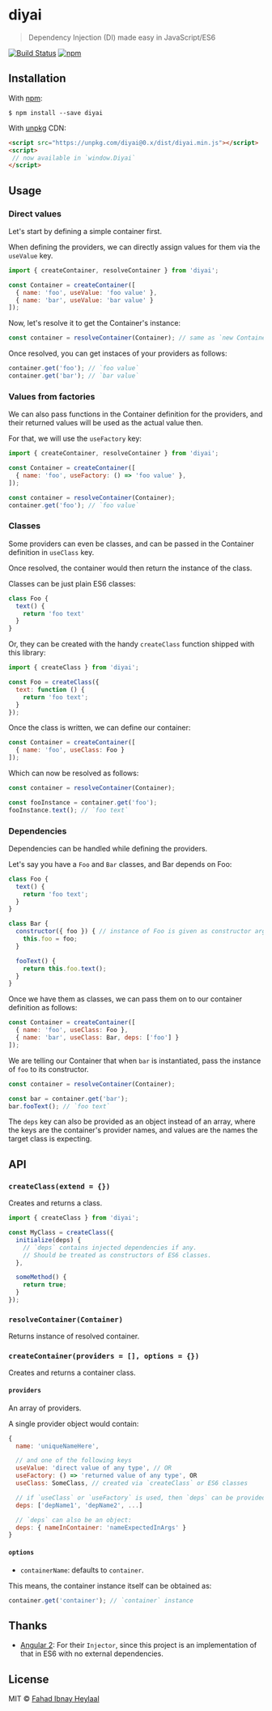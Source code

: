 # diyai

> Dependency Injection (DI) made easy in JavaScript/ES6

[![Build Status](https://img.shields.io/travis/fahad19/diyai/master.svg)](http://travis-ci.org/fahad19/diyai) [![npm](https://img.shields.io/npm/v/diyai.svg)](https://www.npmjs.com/package/diyai)

## Installation

With [npm](https://www.npmjs.com/):

```
$ npm install --save diyai
```

With [unpkg](https://unpkg.com) CDN:

```html
<script src="https://unpkg.com/diyai@0.x/dist/diyai.min.js"></script>
<script>
 // now available in `window.Diyai`
</script>
```

## Usage

### Direct values

Let's start by defining a simple container first.

When defining the providers, we can directly assign values for them via the `useValue` key.

```js
import { createContainer, resolveContainer } from 'diyai';

const Container = createContainer([
  { name: 'foo', useValue: 'foo value' },
  { name: 'bar', useValue: 'bar value' }
]);
```

Now, let's resolve it to get the Container's instance:

```js
const container = resolveContainer(Container); // same as `new Container()`
```

Once resolved, you can get instaces of your providers as follows:

```js
container.get('foo'); // `foo value`
container.get('bar'); // `bar value`
```

### Values from factories

We can also pass functions in the Container definition for the providers, and their returned values will be used as the actual value then.

For that, we will use the `useFactory` key:

```js
import { createContainer, resolveContainer } from 'diyai';

const Container = createContainer([
  { name: 'foo', useFactory: () => 'foo value' },
]);

const container = resolveContainer(Container);
container.get('foo'); // `foo value`
```

### Classes

Some providers can even be classes, and can be passed in the Container definition in `useClass` key.

Once resolved, the container would then return the instance of the class.

Classes can be just plain ES6 classes:

```js
class Foo {
  text() {
    return 'foo text'
  }
}
```

Or, they can be created with the handy `createClass` function shipped with this library:

```js
import { createClass } from 'diyai';

const Foo = createClass({
  text: function () {
    return 'foo text';
  }
});
```

Once the class is written, we can define our container:

```js
const Container = createContainer([
  { name: 'foo', useClass: Foo }
]);
```

Which can now be resolved as follows:

```js
const container = resolveContainer(Container);

const fooInstance = container.get('foo');
fooInstance.text(); // `foo text`
```

### Dependencies

Dependencies can be handled while defining the providers.

Let's say you have a `Foo` and `Bar` classes, and Bar depends on Foo:

```js
class Foo {
  text() {
    return 'foo text';
  }
}

class Bar {
  constructor({ foo }) { // instance of Foo is given as constructor argument
    this.foo = foo;
  }

  fooText() {
    return this.foo.text();
  }
}
```

Once we have them as classes, we can pass them on to our container definition as follows:

```js
const Container = createContainer([
  { name: 'foo', useClass: Foo },
  { name: 'bar', useClass: Bar, deps: ['foo'] }
]);
```

We are telling our Container that when `bar` is instantiated, pass the instance of `foo` to its constructor.

```js
const container = resolveContainer(Container);

const bar = container.get('bar');
bar.fooText(); // `foo text`
```

The `deps` key can also be provided as an object instead of an array, where the keys are the container's provider names, and values are the names the target class is expecting.

## API

### `createClass(extend = {})`

Creates and returns a class.

```js
import { createClass } from 'diyai';

const MyClass = createClass({
  initialize(deps) {
    // `deps` contains injected dependencies if any.
    // Should be treated as constructors of ES6 classes.
  },

  someMethod() {
    return true;
  }
});
```

### `resolveContainer(Container)`

Returns instance of resolved container.

### `createContainer(providers = [], options = {})`

Creates and returns a container class.

#### `providers`

An array of providers.

A single provider object would contain:

```js
{
  name: 'uniqueNameHere',

  // and one of the following keys
  useValue: 'direct value of any type', // OR
  useFactory: () => 'returned value of any type', OR
  useClass: SomeClass, // created via `createClass` or ES6 classes

  // if `useClass` or `useFactory` is used, then `deps` can be provided
  deps: ['depName1', 'depName2', ...]

  // `deps` can also be an object:
  deps: { nameInContainer: 'nameExpectedInArgs' }
}
```

#### `options`

* `containerName`: defaults to `container`.

This means, the container instance itself can be obtained as:

```js
container.get('container'); // `container` instance
```

## Thanks

* [Angular 2](https://angular.io): For their `Injector`, since this project is an implementation of that in ES6 with no external dependencies.

## License

MIT © [Fahad Ibnay Heylaal](http://fahad19.com)
